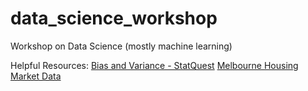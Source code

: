 # data_science_workshop
Workshop on Data Science (mostly machine learning)

Helpful Resources:
[Bias and Variance - StatQuest](https://www.youtube.com/watch?v=EuBBz3bI-aA)
[Melbourne Housing Market Data](https://www.kaggle.com/datasets/anthonypino/melbourne-housing-market)

